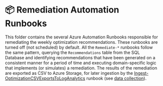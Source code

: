 # 📦 Remediation Automation Runbooks

This folder contains the several Azure Automation Runbooks responsible for remediating the weekly optimization recommendations. These runbooks are turned off (not scheduled) by default. All the `Remediate-*` runbooks follow the same pattern, querying the `Recommendations` table from the SQL Database and identifying recommendations that have been generated on a consistent manner for a period of time and executing domain-specific logic that implements (or simulates) a remediation. The results of the remediation are exported as CSV to Azure Storage, for later ingestion by the [Ingest-OptimizationCSVExportsToLogAnalytics](./Ingest-OptimizationCSVExportsToLogAnalytics.ps1) runbook (see [data collection](../data-collection/)).